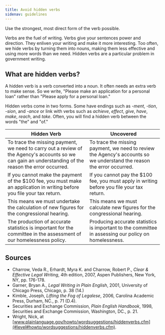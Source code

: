 ```yaml
---
title: Avoid hidden verbs
sidenav: guidelines
---
```


Use the strongest, most direct form of the verb possible.

Verbs are the fuel of writing. Verbs give your sentences power and direction. They enliven your writing and make it more interesting. Too often, we hide verbs by turning them into nouns, making them less effective and using more words than we need. Hidden verbs are a particular problem in government writing.

## What are hidden verbs?

A hidden verb is a verb converted into a noun. It often needs an extra verb to make sense. So we write, "Please make an application for a personal loan" rather than "Please apply for a personal loan."

Hidden verbs come in two forms. Some have endings such as _-ment_, _-tion_, _-sion_, and _-ance_ or link with verbs such as _achieve_, _effect_, _give_, _have_, _make_, _reach_, and _take_. Often, you will find a hidden verb between the words "the" and "of."

Hidden Verb                                                                                                                                            | Uncovered
------------------------------------------------------------------------------------------------------------------------------------------------------ | ---------------------------------------------------------------------------------------------------------------------
To trace the missing payment, we need to carry out a review of the Agency's accounts so we can gain an understanding of the reason the error occurred. | To trace the missing payment, we need to review the Agency's accounts so we understand the reason the error occurred.
If you cannot make the payment of the $100 fee, you must make an application in writing before you file your tax return.                               | If you cannot pay the $100 fee, you must apply in writing before you file your tax return.
This means we must undertake the calculation of new figures for the congressional hearing.                                                             | This means we must calculate new figures for the congressional hearing.
The production of accurate statistics is important for the committee in the assessment of our homelessness policy.                                     | Producing accurate statistics is important to the committee in assessing our policy on homelessness.

## Sources

- Charrow, Veda R., Erhardt, Myra K. and Charrow, Robert P., _Clear & Effective Legal Writing_, 4th edition, 2007, Aspen Publishers, New York, NY, pp. 176-178.
- Garner, Bryan A., _Legal Writing in Plain English_, 2001, University of Chicago Press, Chicago, p. 38 (14.)
- Kimble, Joseph, _Lifting the Fog of Legalese_, 2006, Carolina Academic Press, Durham, NC., p. 71 (D.4).
- Securities and Exchange Commission, _Plain English Handbook_, 1998, Securities and Exchange Commission, Washington, DC., p. 21.
- Wright, Nick, at [www.plainlanguage.gov/howto/wordsuggestions/hiddenverbs.cfm](#level#howto/wordsuggestions/hiddenverbs.cfm).
